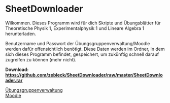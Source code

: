 # SheetDownloader
Wilkommen. Dieses Programm wird für dich Skripte und Übungsblätter
für Theoretische Physik 1, Experimentalphysik 1 und Lineare Algebra 1
herunterladen.

Benutzername und Passwort der Übungsgruppenverwaltung/Moodle
werden dafür offensichtlich benötigt. Diese Daten werden im
Ordner, in dem sich dieses Programm befindet, gespeichert,
um zukünftig schnell darauf zugreifen zu können (mehr nicht).

**Download: https://github.com/zebleck/SheetDownloader/raw/master/SheetDownloader.rar**

[Übungsgruppenverwaltung](https://uebungen.physik.uni-heidelberg.de/uebungen/)  
[Moodle](https://elearning2.uni-heidelberg.de/)